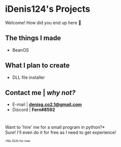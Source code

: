# iDenis124's Projects
Welcome!
How did you end up here 🤔
## The things I made
- BeanOS 
## What I plan to create
- DLL file installer
## Contact me | *why not?*
- E-mail | **denisg.co2.1@gmail.com**
- Discord | **Fern#8592**
#
Want to 'hire' me for a small program in python?* <br/>
Sure! I'll even do it for free as I need to get experience! 

<sub><sup>*No GUIs for now <sub/><sup/>